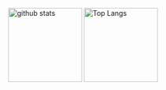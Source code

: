 <p align="left"> 
  <img alt="github stats" height="150px" src="https://github-readme-stats.vercel.app/api?username=at-grandpa&count_private=true&show_icons=true&show_icons=true" />
  <img alt="Top Langs" height="150px" src="https://github-readme-stats.vercel.app/api/top-langs/?username=at-grandpa&layout=compact&count_private=true&show_icons=true&show_icons=true" />
</p>
